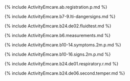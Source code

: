 {% include ActivityEmcare.ab.registration.p.md %}

{% include ActivityEmcare.b7-9.lti-dangersigns.md %}

{% include ActivityEmcare.b24.de02.fluidtest.md %}

{% include ActivityEmcare.b6.measurements.md %}

{% include ActivityEmcare.b10-14.symptoms.2m.p.md %}

{% include ActivityEmcare.b10-16.signs.2m.p.md %}

{% include ActivityEmcare.b24.de01.respiratory.r.md %}

{% include ActivityEmcare.b24.de06.second.temper.md %}

